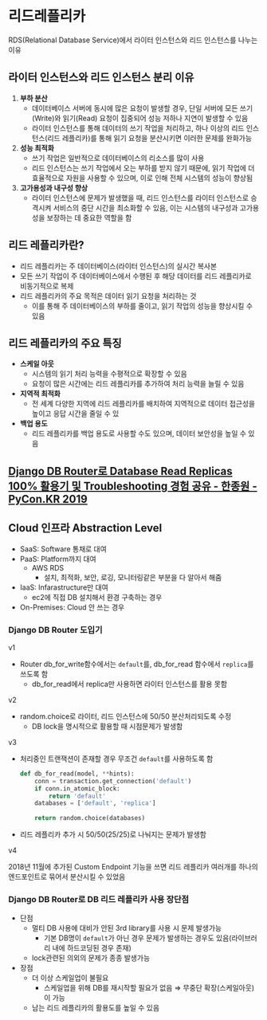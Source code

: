 # 리드레플리카

RDS(Relational Database Service)에서 라이터 인스턴스와 리드 인스턴스를 나누는 이유

## **라이터 인스턴스와 리드 인스턴스 분리 이유**

1. **부하 분산**
    - 데이터베이스 서버에 동시에 많은 요청이 발생할 경우, 단일 서버에 모든 쓰기(Write)와 읽기(Read) 요청이 집중되어 성능 저하나 지연이 발생할 수 있음
    - 라이터 인스턴스를 통해 데이터의 쓰기 작업을 처리하고, 하나 이상의 리드 인스턴스(리드 레플리카)를 통해 읽기 요청을 분산시키면 이러한 문제를 완화가능
2. **성능 최적화**
    - 쓰기 작업은 일반적으로 데이터베이스의 리소스를 많이 사용
    - 리드 인스턴스는 쓰기 작업에서 오는 부하를 받지 않기 때문에, 읽기 작업에 더 효율적으로 자원을 사용할 수 있으며, 이로 인해 전체 시스템의 성능이 향상됨
3. **고가용성과 내구성 향상**
    - 라이터 인스턴스에 문제가 발생했을 때, 리드 인스턴스를 라이터 인스턴스로 승격시켜 서비스의 중단 시간을 최소화할 수 있음, 이는 시스템의 내구성과 고가용성을 보장하는 데 중요한 역할을 함

## **리드 레플리카란?**

- 리드 레플리카는 주 데이터베이스(라이터 인스턴스)의 실시간 복사본
- 모든 쓰기 작업이 주 데이터베이스에서 수행된 후 해당 데이터를 리드 레플리카로 비동기적으로 복제
- 리드 레플리카의 주요 목적은 데이터 읽기 요청을 처리하는 것
    - 이를 통해 주 데이터베이스의 부하를 줄이고, 읽기 작업의 성능을 향상시킬 수 있음

## **리드 레플리카의 주요 특징**

- **스케일 아웃**
    - 시스템의 읽기 처리 능력을 수평적으로 확장할 수 있음
    - 요청이 많은 시간에는 리드 레플리카를 추가하여 처리 능력을 늘릴 수 있음
- **지역적 최적화**
    - 전 세계 다양한 지역에 리드 레플리카를 배치하여 지역적으로 데이터 접근성을 높이고 응답 시간을 줄일 수 있
- **백업 용도**
    - 리드 레플리카를 백업 용도로 사용할 수도 있으며, 데이터 보안성을 높일 수 있음

## **[Django DB Router로 Database Read Replicas 100% 활용기 및 Troubleshooting 경험 공유 - 한종원 - PyCon.KR 2019](https://www.youtube.com/watch?v=eAP8zimx05M)**

## Cloud 인프라 Abstraction Level

- SaaS: Software 통채로 대여
- PaaS: Platform까지 대여
    - AWS RDS
        - 설치, 최적화, 보안, 로깅, 모니터링같은 부분을 다 알아서 해줌
- IaaS: Infarastructure만 대여
    - ec2에 직접 DB 설치해서 환경 구축하는 경우
- On-Premises: Cloud 안 쓰는 경우

### Django DB Router 도입기

v1

- Router db_for_write함수에서는 `default`를, db_for_read 함수에서 `replica`를 쓰도록 함
    - db_for_read에서 replica만 사용하면 라이터 인스턴스를 활용 못함

v2

- random.choice로 라이터, 리드 인스턴스에 50/50 분산처리되도록 수정
    - DB lock을 명시적으로 활용할 때 시점문제가 발생함

v3

- 처리중인 트랜잭션이 존재할 경우 무조건 `default`를 사용하도록 함
    
    ```python
    def db_for_read(model, **hints):
        conn = transaction.get_connection('default')
        if conn.in_atomic_block:
            return 'default'
        databases = ['default', 'replica']
        
        return random.choice(databases)
    ```
    
- 리드 레플리카 추가 시 50/50(25/25)로 나눠지는 문제가 발생함

v4

2018년 11월에 추가된 Custom Endpoint 기능을 쓰면 리드 레플리카 여러개를 하나의 엔드포인트로 묶어서 분산시킬 수 있었음

### Django DB Router로 DB 리드 레플리카 사용 장단점

- 단점
    - 멀티 DB 사용에 대비가 안된 3rd library를 사용 시 문제 발생가능
        - 기본 DB명이 `default`가 아닌 경우 문제가 발생하는 경우도 있음(라이브러리 내에 하드코딩된 경우 존재)
    - lock관련된 의외의 문제가 종종 발생가능
- 장점
    - 더 이상 스케일업이 불필요
        - 스케일업을 위해 DB를 재시작할 필요가 없음 ⇒ 무중단 확장(스케일아웃)이 가능
    - 남는 리드 레플리카의 활용도를 높일 수 있음
